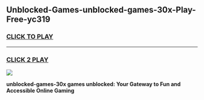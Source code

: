 
## Unblocked-Games-unblocked-games-30x-Play-Free-yc319
<h3>
<a href="https://premium76.site?title=unblocked-games-30x&ref=22A">CLICK TO PLAY</a></h3>
<hr>

<h3>
<a href="https://premium76.site?title=unblocked-games-30x&ref=22A">CLICK 2 PLAY</a>
  
</h3>

<a href="https://premium76.site?title=unblocked-games-30x&ref=22A"><img src="https://clearcache.store/games.png"></a>


**unblocked-games-30x games unblocked: Your Gateway to Fun and Accessible Online Gaming**
